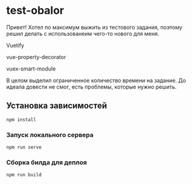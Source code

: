 # test-obalor
Привет! Хотел по максимум выжить из тестового задания,
поэтому решил делать с использованеим чего-то нового для меня.

Vuetify

vue-property-decorator

vuex-smart-module

В целом выделил ограниченное количество времени на задание.
До идеала довести не смог, есть проблемы, которые нужно решить.

## Установка зависимостей
```
npm install
```

### Запуск локального сервера
```
npm run serve
```

### Сборка билда для деплоя
```
npm run build
```